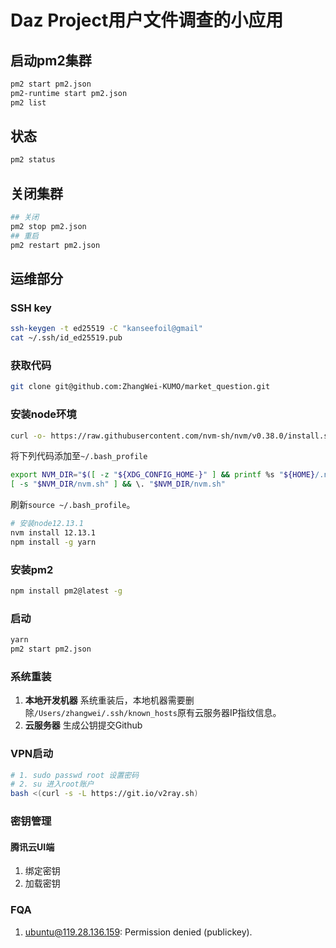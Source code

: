 # Daz Project用户文件调查的小应用

## 启动pm2集群

```bash
pm2 start pm2.json
pm2-runtime start pm2.json
pm2 list
```

## 状态

```bash
pm2 status 
```

## 关闭集群

```bash
## 关闭
pm2 stop pm2.json
## 重启
pm2 restart pm2.json
```

## 运维部分

### SSH key

```bash
ssh-keygen -t ed25519 -C "kanseefoil@gmail"
cat ~/.ssh/id_ed25519.pub
```

### 获取代码

```bash
git clone git@github.com:ZhangWei-KUMO/market_question.git
```

### 安装node环境

```bash
curl -o- https://raw.githubusercontent.com/nvm-sh/nvm/v0.38.0/install.sh | bash
```

将下列代码添加至`~/.bash_profile`

```bash
export NVM_DIR="$([ -z "${XDG_CONFIG_HOME-}" ] && printf %s "${HOME}/.nvm" || printf %s "${XDG_CONFIG_HOME}/nvm")"
[ -s "$NVM_DIR/nvm.sh" ] && \. "$NVM_DIR/nvm.sh"
```

刷新`source ~/.bash_profile`。

```bash
# 安装node12.13.1
nvm install 12.13.1
npm install -g yarn 
```

### 安装pm2

```bash
npm install pm2@latest -g
```

### 启动

```bash
yarn
pm2 start pm2.json
```

### 系统重装

1. **本地开发机器** 系统重装后，本地机器需要删除`/Users/zhangwei/.ssh/known_hosts`原有云服务器IP指纹信息。
2. **云服务器** 生成公钥提交Github

### VPN启动

```bash
# 1. sudo passwd root 设置密码
# 2. su 进入root账户
bash <(curl -s -L https://git.io/v2ray.sh)
```

### 密钥管理

#### 腾讯云UI端

1. 绑定密钥
2. 加载密钥

### FQA

1. ubuntu@119.28.136.159: Permission denied (publickey).

